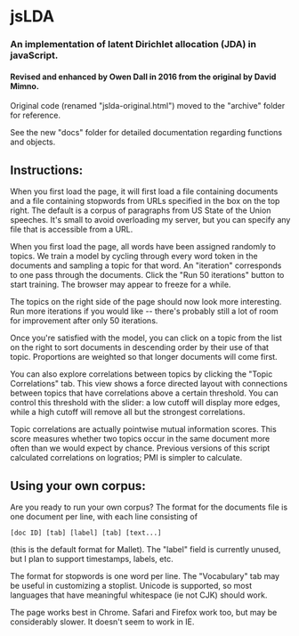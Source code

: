 jsLDA
=====

### An implementation of latent Dirichlet allocation (JDA) in javaScript.

#### Revised and enhanced by Owen Dall in 2016 from the original by David Mimno.  

Original code (renamed "jslda-original.html") moved to the "archive" folder for reference.

See the new "docs" folder for detailed documentation regarding functions and objects.

Instructions:
------------

When you first load the page, it will first load a file containing documents and a file containing stopwords from URLs specified in the box on the top right. The default is a corpus of paragraphs from US State of the Union speeches. It's small to avoid overloading my server, but you can specify any file that is accessible from a URL.

When you first load the page, all words have been assigned randomly to topics.
We train a model by cycling through every word token in the documents and sampling a topic for that word.
An "iteration" corresponds to one pass through the documents.
Click the "Run 50 iterations" button to start training. The browser may appear to freeze for a while.

The topics on the right side of the page should now look more interesting. Run more iterations if you would like -- there's probably still a lot of room for improvement after only 50 iterations.

Once you're satisfied with the model, you can click on a topic from the list on the right to sort documents in descending order by their use of that topic. Proportions are weighted so that longer documents will come first.

You can also explore correlations between topics by clicking the "Topic Correlations" tab. This view shows a force directed layout with connections between topics that have correlations above a certain threshold. You can control this threshold with the slider: a low cutoff will display more edges, while a high cutoff will remove all but the strongest correlations.

Topic correlations are actually pointwise mutual information scores. This score measures whether two topics occur
in the same document more often than we would expect by chance. Previous versions of this script calculated correlations
on logratios; PMI is simpler to calculate.

Using your own corpus:
---------------------

Are you ready to run your own corpus? The format for the documents file is one document per line, with each line consisting of

    [doc ID] [tab] [label] [tab] [text...]

(this is the default format for Mallet). The "label" field is currently unused, but I plan to support timestamps, labels, etc.

The format for stopwords is one word per line. The "Vocabulary" tab may be useful in customizing a stoplist. Unicode is supported, so most languages that have meaningful whitespace (ie not CJK) should work.

The page works best in Chrome. Safari and Firefox work too, but may be considerably slower. It doesn't seem to work in IE.
